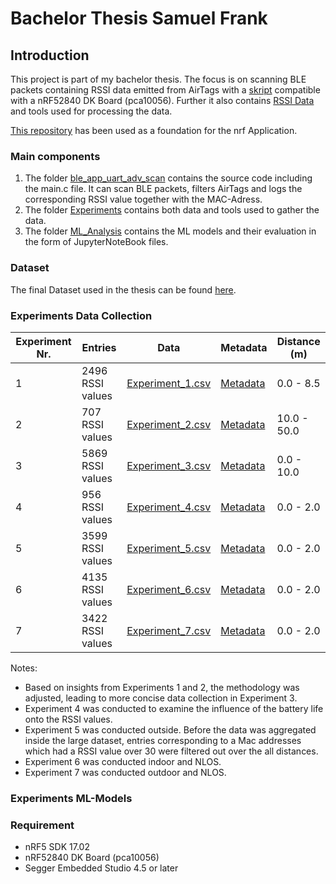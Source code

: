 # Bachelor Thesis Samuel Frank

## Introduction

This project is part of my bachelor thesis. The focus is on scanning BLE packets containing RSSI data emitted from AirTags with a [skript](ble_app_uart_adv_scan/main.c) compatible with a nRF52840 DK Board (pca10056). Further it also contains [RSSI Data](Experiments/Results/Data_CSV) and tools used for processing the data.

[This repository](https://github.com/jimmywong2003/nrf5-ble-scan-filter-example) has been used as a foundation for the nrf Application.

### Main components 

1. The folder [ble_app_uart_adv_scan](ble_app_uart_adv_scan) contains the source code including the main.c file. It can scan BLE packets, filters AirTags and logs the corresponding RSSI value together with the MAC-Adress.
2. The folder [Experiments](Experiments) contains both data and tools used to gather the data.
3. The folder [ML_Analysis](ML_Analysis) contains the ML models and their evaluation in the form of JupyterNoteBook files. 

### Dataset

The final Dataset used in the thesis can be found [here](Experiments/Results/Data_CSV/Combined_Data). 

### Experiments Data Collection

| Experiment Nr. | Entries             | Data                                      | Metadata                                   | Distance (m)                        |
|----------------|---------------------|-------------------------------------------|--------------------------------------------|-------------------------------------|
| 1              | 2496 RSSI values     | [Experiment_1.csv](Experiments/Results/Data_CSV/Experiment_1.csv) | [Metadata](Experiments/Results/Overview_Data/Experiment_1_and_2.csv)  | 0.0 - 8.5                          |
| 2              | 707 RSSI values      | [Experiment_2.csv](Experiments/Results/Data_CSV/Experiment_2.csv) | [Metadata](Experiments/Results/Overview_Data/Experiment_1_and_2.csv)   | 10.0 - 50.0                         |
| 3              | 5869 RSSI values     | [Experiment_3.csv](Experiments/Results/Data_CSV/Experiment_3.csv) | [Metadata](Experiments/Results/Overview_Data/Experiment_3.csv)   | 0.0 - 10.0                         |
| 4              | 956 RSSI values     | [Experiment_4.csv](Experiments/Results/Data_CSV/Experiment_4.csv) | [Metadata](Experiments/Results/Overview_Data/Experiment_4.csv)   | 0.0 - 2.0                         |
| 5              | 3599 RSSI values     | [Experiment_5.csv](Experiments/Results/Data_CSV/Experiment_5.csv) | [Metadata](Experiments/Results/Overview_Data/Experiment_4.csv)   | 0.0 - 2.0                         |
| 6              | 4135 RSSI values     | [Experiment_6.csv](Experiments/Results/Data_CSV/Experiment_6.csv) | [Metadata](Experiments/Results/Overview_Data/Experiment_6.csv)   | 0.0 - 2.0                         |
| 7              | 3422 RSSI values     | [Experiment_7.csv](Experiments/Results/Data_CSV/Experiment_7.csv) | [Metadata](Experiments/Results/Overview_Data/Experiment_7.csv)   | 0.0 - 2.0                         |



Notes: 
- Based on insights from Experiments 1 and 2, the methodology was adjusted, leading to more concise data collection in Experiment 3.
- Experiment 4 was conducted to examine the influence of the battery life onto the RSSI values.
- Experiment 5 was conducted outside. Before the data was aggregated inside the large dataset, entries corresponding to a Mac addresses which had a RSSI value over 30 were filtered out over the all distances.
- Experiment 6 was conducted indoor and NLOS.  
- Experiment 7 was conducted outdoor and NLOS.  

 

### Experiments ML-Models 
       

### Requirement
* nRF5 SDK 17.02
* nRF52840 DK Board (pca10056)
* Segger Embedded Studio 4.5 or later
